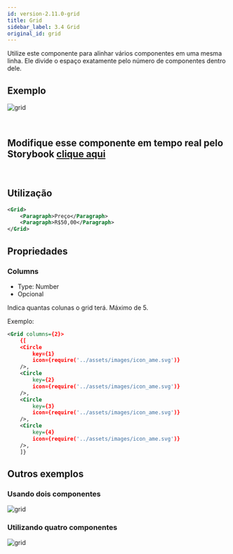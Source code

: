 ```yaml
---
id: version-2.11.0-grid
title: Grid
sidebar_label: 3.4 Grid
original_id: grid
---
```


Utilize este componente para alinhar vários componentes em uma mesma linha.
Ele divide o espaço exatamente pelo número de componentes dentro dele.

## Exemplo

![grid](assets/images_components/v2.0.0/grid1.jpg)

<br>

## Modifique esse componente em tempo real pelo Storybook [clique aqui](https://ame-miniapp-components.calindra.com.br/storybook/?path=/story/componentes-simples-grid--basic)

<br>

## Utilização

```xml
<Grid>
    <Paragraph>Preço</Paragraph>
    <Paragraph>R$50,00</Paragraph>
</Grid>
```

## Propriedades

### Columns

- Type: Number
- Opcional

Indica quantas colunas o grid terá. Máximo de 5.

Exemplo:

```xml
<Grid columns={2}>
    {[
    <Circle
        key={1}
        icon={require('../assets/images/icon_ame.svg')}
    />,
    <Circle
        key={2}
        icon={require('../assets/images/icon_ame.svg')}
    />,
    <Circle
        key={3}
        icon={require('../assets/images/icon_ame.svg')}
    />,
    <Circle
        key={4}
        icon={require('../assets/images/icon_ame.svg')}
    />,
    ]}
```

## Outros exemplos

### Usando dois componentes

![grid](assets/images_components/v2.0.0/grid2.png)

### Utilizando quatro componentes

![grid](assets/images_components/v2.0.0/grid3.jpg)
